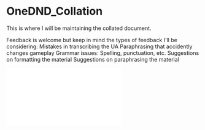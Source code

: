 # OneDND_Collation
This is where I will be maintaining the collated document.

Feedback is welcome but keep in mind the types of feedback I'll be considering:
Mistakes in transcribing the UA
Paraphrasing that accidently changes gameplay
Grammar issues: Spelling, punctuation, etc.
Suggestions on formatting the material
Suggestions on paraphrasing the material


![PDF](one_dnd_collation.pdf)
